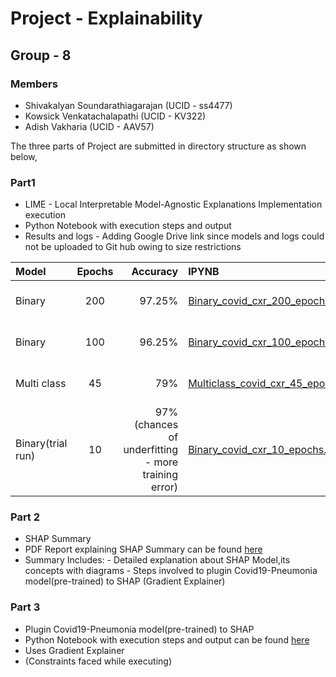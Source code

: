 # Project - Explainability
## Group - 8
### Members
- 	Shivakalyan Soundarathiagarajan (UCID - ss4477)
-	Kowsick Venkatachalapathi (UCID - KV322)
-	Adish Vakharia (UCID - AAV57)


The three parts of Project are submitted in directory structure as shown below,

### Part1
-	LIME -  Local Interpretable Model-Agnostic Explanations Implementation execution
-	Python Notebook with execution steps and output
-	Results and logs - Adding Google Drive link since models and logs could not be uploaded to Git hub owing to size restrictions
	
| Model | Epochs | Accuracy | IPYNB | Results | Tensorboard
| :---         |     :---:      |          ---: | :---         |     :---:      |     :---:      |
| Binary   | 200     | 97.25%    | [Binary_covid_cxr_200_epoch.ipynb](https://github.com/gsskalyan/Explainability-Team8/blob/master/Part1/binary_200_epochs/Binary_covid_cxr_200_epoch.ipynb)   | [results and logs](https://drive.google.com/drive/u/0/folders/1vKx6mwFGhrELeTPmkVelwuJfy6EATQWx) | [link](https://tensorboard.dev/experiment/9Eg9VGmXSDu8k96GO0Repg/)
| Binary   | 100     | 96.25%    | [Binary_covid_cxr_100_epoch.ipynb](https://github.com/gsskalyan/Explainability-Team8/blob/master/Part1/binary_100_epochs/Binary_covid_cxr_100_epoch.ipynb)   | [results and logs](https://drive.google.com/drive/u/0/folders/1Yc6s18Z6DwhsOLtZEyB-nWhNLo_wWzJG) | [link](https://tensorboard.dev/experiment/ohoj0G5NRqWZYlwb8wb0zQ/)
| Multi class   | 45     | 79%    | [Multiclass_covid_cxr_45_epoch.ipynb](https://github.com/gsskalyan/Explainability-Team8/blob/master/Part1/multi_class_45_epoch/Multiclass_covid_cxr_45_epoch.ipynb)   | [results and logs](https://drive.google.com/drive/folders/1ug5ywpO_fmE7xbYrp66Ov36EN5MV7Wtm) | [link](https://tensorboard.dev/experiment/0f9f4f73Sgmbpm7be9Lg1w/)
| Binary(trial run)   | 10     | 97% (chances of underfitting - more training error)    | [Binary_covid_cxr_10_epochs.ipynb](https://github.com/gsskalyan/Explainability-Team8/blob/master/Part1/binary_10_epochs/Binary_covid_cxr_10_epochs.ipynb)   | [results and logs](https://drive.google.com/drive/u/0/folders/1Yc6s18Z6DwhsOLtZEyB-nWhNLo_wWzJG) | [link](https://tensorboard.dev/experiment/i3fkQAPMQxuO2Qwl07x9Jw/)

### Part 2
-	SHAP Summary
-	PDF Report explaining SHAP Summary can be found [here](https://github.com/gsskalyan/Explainability-Team8/blob/master/Part2/Explainability_SHAP_Summary.pdf)
-	Summary Includes:
	    -	Detailed explanation about SHAP Model,its concepts with diagrams
	    -	Steps involved to plugin Covid19-Pneumonia model(pre-trained) to SHAP (Gradient Explainer)

### Part 3
-	Plugin Covid19-Pneumonia model(pre-trained) to SHAP
-	Python Notebook with execution steps and output can be found [here](https://github.com/gsskalyan/Explainability-Team8/blob/master/Part3/SHAP_Part3.ipynb)
-	Uses Gradient Explainer
-	(Constraints faced while executing)
